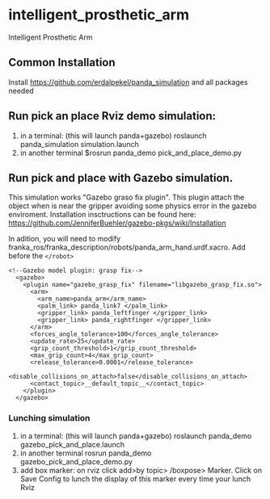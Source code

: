 # intelligent_prosthetic_arm
Intelligent Prosthetic Arm

## Common Installation
Install https://github.com/erdalpekel/panda_simulation and all packages needed

## Run pick an place Rviz demo simulation:
1. in a terminal: (this will launch panda+gazebo)
	roslaunch panda_simulation simulation.launch
2. in another terminal
	$rosrun panda_demo pick_and_place_demo.py 

## Run pick and place with Gazebo simulation.
This simulation works "Gazebo graso fix plugin". This plugin attach the object when is near the gripper
avoiding some physics error in the gazebo enviroment.
Installation insctructions can be found here: https://github.com/JenniferBuehler/gazebo-pkgs/wiki/Installation

In adition, you will need to modify franka_ros/franka_description/robots/panda_arm_hand.urdf.xacro.
Add before the ```</robot> ```
```
<!--Gazebo model plugin: grasp fix-->
  <gazebo>
    <plugin name="gazebo_grasp_fix" filename="libgazebo_grasp_fix.so">
      <arm>
        <arm_name>panda_arm</arm_name>
        <palm_link> panda_link7 </palm_link>
        <gripper_link> panda_leftfinger </gripper_link>
        <gripper_link> panda_rightfinger </gripper_link>
      </arm>
      <forces_angle_tolerance>100</forces_angle_tolerance>
      <update_rate>25</update_rate>
      <grip_count_threshold>1</grip_count_threshold>
      <max_grip_count>4</max_grip_count>
      <release_tolerance>0.0001</release_tolerance>
      <disable_collisions_on_attach>false</disable_collisions_on_attach>
      <contact_topic>__default_topic__</contact_topic>
    </plugin>
  </gazebo>
```

### Lunching simulation
1. in a terminal: (this will launch panda+gazebo)
	roslaunch panda_demo gazebo_pick_and_place.launch
2. in another terminal
	rosrun panda_demo gazebo_pick_and_place_demo.py
3. add box marker: 
	on rviz click add>by topic> /boxpose> Marker.
	Click on Save Config to lunch the display of this marker every time your lunch Rviz




